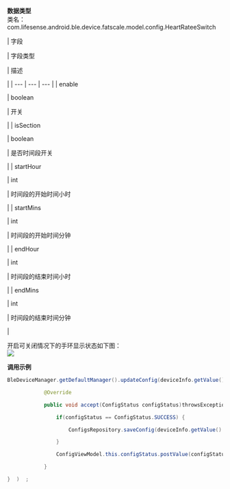 **数据类型**<br />类名：com.lifesense.android.ble.device.fatscale.model.config.HeartRateeSwitch

| 字段

 | 字段类型

 | 描述

 |
| --- | --- | --- |
| enable

 | boolean

 | 开关

 |
| isSection

 | boolean

 | 是否时间段开关

 |
| startHour

 | int

 | 时间段的开始时间小时

 |
| startMins

 | int

 | 时间段的开始时间分钟

 |
| endHour

 | int

 | 时间段的结束时间小时

 |
| endMins

 | int

 | 时间段的结束时间分钟

 |

开启可关闭情况下的手环显示状态如下图：<br />![](https://cdn.nlark.com/yuque/0/2021/png/265997/1616670939743-55cd2898-31aa-4131-ac2c-a0a9fa8763eb.png?x-oss-process=image%2Fresize%2Cw_750%2Climit_0#crop=0&crop=0&crop=1&crop=1&from=url&id=uEmEn&margin=%5Bobject%20Object%5D&originHeight=293&originWidth=750&originalType=binary&ratio=1&rotation=0&showTitle=false&status=done&style=none&title=)

**调用示例**

```java
BleDeviceManager.getDefaultManager().updateConfig(deviceInfo.getValue().getMac(), dialPlate, new Consumer<ConfigStatus>() {

            @Override

            public void accept(ConfigStatus configStatus)throwsException{   

                if(configStatus == ConfigStatus.SUCCESS) {

                    ConfigsRepository.saveConfig(deviceInfo.getValue().getMac(),config);

                }

                ConfigViewModel.this.configStatus.postValue(configStatus);

            }

}  )  ;
```

